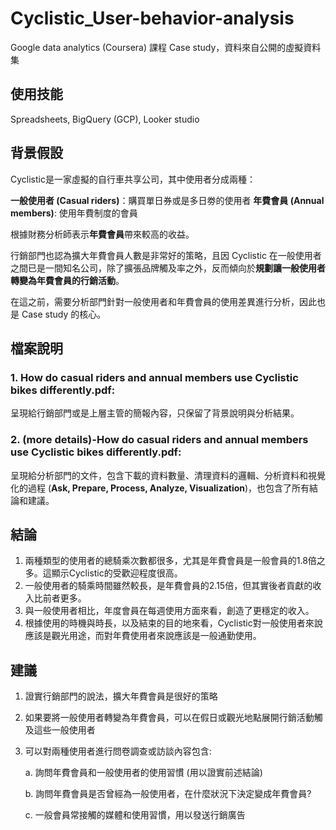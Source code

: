 # Cyclistic_User-behavior-analysis
Google data analytics (Coursera) 課程 Case study，資料來自公開的虛擬資料集
## 使用技能
Spreadsheets, BigQuery (GCP), Looker studio
## 背景假設
Cyclistic是一家虛擬的自行車共享公司，其中使用者分成兩種：

  **一般使用者 (Casual riders)**：購買單日券或是多日劵的使用者
  **年費會員 (Annual members)**: 使用年費制度的會員

根據財務分析師表示**年費會員**帶來較高的收益。

行銷部門也認為擴大年費會員人數是非常好的策略，且因 Cyclistic 在一般使用者之間已是一間知名公司，除了擴張品牌觸及率之外，反而傾向於**規劃讓一般使用者轉變為年費會員的行銷活動**。

在這之前，需要分析部門針對一般使用者和年費會員的使用差異進行分析，因此也是 Case study 的核心。

## 檔案說明

### 1. How do casual riders and annual members use Cyclistic bikes differently.pdf: 
呈現給行銷部門或是上層主管的簡報內容，只保留了背景說明與分析結果。
### 2. (more details)-How do casual riders and annual members use Cyclistic bikes differently.pdf:
呈現給分析部門的文件，包含下載的資料數量、清理資料的邏輯、分析資料和視覺化的過程 (**Ask, Prepare, Process, Analyze, Visualization**)，也包含了所有結論和建議。

## 結論
1. 兩種類型的使用者的總騎乘次數都很多，尤其是年費會員是一般會員的1.8倍之多。這顯示Cyclistic的受歡迎程度很高。
2. 一般使用者的騎乘時間雖然較長，是年費會員的2.15倍，但其實後者貢獻的收入比前者更多。
3. 與一般使用者相比，年度會員在每週使用方面來看，創造了更穩定的收入。
4. 根據使用的時機與時長，以及結束的目的地來看，Cyclistic對一般使用者來說應該是觀光用途，而對年費使用者來說應該是一般通勤使用。

## 建議
1. 證實行銷部門的說法，擴大年費會員是很好的策略
2. 如果要將一般使用者轉變為年費會員，可以在假日或觀光地點展開行銷活動觸及這些一般使用者
3. 可以對兩種使用者進行問卷調查或訪談內容包含:
   
   a. 詢問年費會員和一般使用者的使用習慣 (用以證實前述結論)

   b. 詢問年費會員是否曾經為一般使用者，在什麼狀況下決定變成年費會員?

   c. 一般會員常接觸的媒體和使用習慣，用以發送行銷廣告
